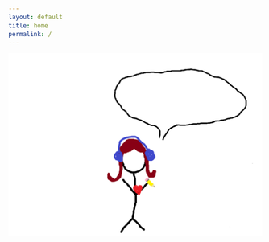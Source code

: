```yaml
---
layout: default
title: home
permalink: /
---
```

<head>
<link rel="preconnect" href="https://fonts.googleapis.com">
<link rel="preconnect" href="https://fonts.gstatic.com" crossorigin>
<link href="https://fonts.googleapis.com/css2?family=Jersey+20&display=swap" rel="stylesheet">
<link rel="stylesheet" href="homepage.css">
</head>

<script src="static/homepage.js"></script>


<body>
    <div id = "fiona">
    <img id = "fiona-gif" src="images/fiona.gif"> 
    <div id = "bubble"> 
         <p id="speechbubble-text">  </p>
    </div>
    <a href = "/about" id = "heart"> </a>
    <a href =  "/" id = "music">   </a>
    <a href = "/projects" id = "pencil">  </a>
    </div>


</body>
    